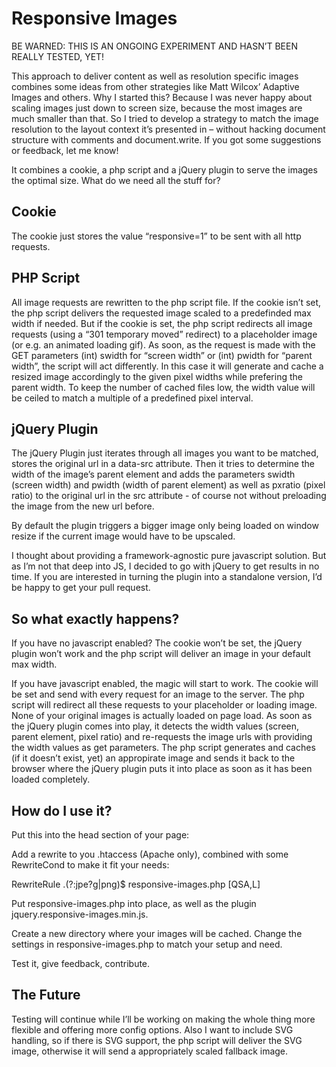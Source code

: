 Responsive Images
=================

BE WARNED: THIS IS AN ONGOING EXPERIMENT AND HASN’T BEEN REALLY TESTED, YET!

This approach to deliver content as well as resolution specific images combines some ideas from other strategies like Matt Wilcox’ Adaptive Images and others. Why I started this? Because I was never happy about scaling images just down to screen size, because the most images are much smaller than that. So I tried to develop a strategy to match the image resolution to the layout context it’s presented in – without hacking document structure with comments and document.write. If you got some suggestions or feedback, let me know!

It combines a cookie, a php script and a jQuery plugin to serve the images the optimal size. What do we need all the stuff for?

Cookie
------

The cookie just stores the value “responsive=1” to be sent with all http requests.


PHP Script
----------

All image requests are rewritten to the php script file. If the cookie isn’t set, the php script delivers the requested image scaled to a predefinded max width if needed. But if the cookie is set, the php script redirects all image requests (using a “301 temporary moved” redirect) to a placeholder image (or e.g. an animated loading gif). As soon, as the request is made with the GET parameters (int) swidth for “screen width” or (int) pwidth for “parent width”, the script will act differently. In this case it will generate and cache a resized image accordingly to the given pixel widths while prefering the parent width. To keep the number of cached files low, the width value will be ceiled to match a multiple of a predefined pixel interval.


jQuery Plugin
-------------

The jQuery Plugin just iterates through all images you want to be matched, stores the original url in a data-src attribute. Then it tries to determine the width of the image’s parent element and adds the parameters swidth (screen width) and pwidth (width of parent element) as well as pxratio (pixel ratio) to the original url in the src attribute - of course not without preloading the image from the new url before. 

By default the plugin triggers a bigger image only being loaded on window resize if the current image would have to be upscaled.

I thought about providing a framework-agnostic pure javascript solution. But as I’m not that deep into JS, I decided to go with jQuery to get results in no time. If you are interested in turning the plugin into a standalone version, I’d be happy to get your pull request.


So what exactly happens?
------------------------

If you have no javascript enabled? The cookie won’t be set, the jQuery plugin won’t work and the php script will deliver an image in your default max width.

If you have javascript enabled, the magic will start to work. The cookie will be set and send with every request for an image to the server. The php script will redirect all these requests to your placeholder or loading image. None of your original images is actually loaded on page load. As soon as the jQuery plugin comes into play, it detects the width values (screen, parent element, pixel ratio) and re-requests the image urls with providing the width values as get parameters. The php script generates and caches (if it doesn’t exist, yet) an appropirate image and sends it back to the browser where the jQuery plugin puts it into place as soon as it has been loaded completely.


How do I use it?
----------------

Put this into the head section of your page:

<script>
	document.cookie='responsive=1';
</script>
<script src="//ajax.googleapis.com/ajax/libs/jquery/1.8.3/jquery.min.js"></script>
<script src="url/to/js/jquery.responsiveimages.min.js"></script>


Add a rewrite to you .htaccess (Apache only), combined with some RewriteCond to make it fit your needs:

RewriteRule \.(?:jpe?g|png)$ responsive-images.php [QSA,L]

Put responsive-images.php into place, as well as the plugin jquery.responsive-images.min.js.

Create a new directory where your images will be cached. Change the settings in responsive-images.php to match your setup and need.

Test it, give feedback, contribute.


The Future
----------

Testing will continue while I’ll be working on making the whole thing more flexible and offering more config options. Also I want to include SVG handling, so if there is SVG support, the php script will deliver the SVG image, otherwise it will send a appropriately scaled fallback image.